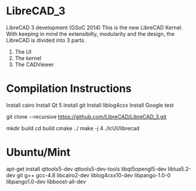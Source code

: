 LibreCAD_3
==========

LibreCAD 3 development (GSoC 2014)
This is the new LibreCAD Kernel. With keeping in mind the extensibilty, modularity and the design, the LibreCAD is divided into 3 parts.
1) The UI
2) The kernel
3) The CADViewer 


Compilation Instructions
==========

Install cairo
Install Qt 5
Install git
Install liblog4cxx
Install Google test
 
git clone --recursive https://github.com/LibreCAD/LibreCAD_3.git

mkdir build
cd build
cmake ../
make -j 4
./lcUI/librecad


Ubuntu/Mint
========

apt-get install qttools5-dev qttools5-dev-tools libqt5opengl5-dev liblua5.2-dev git g++ gcc-4.8 libcairo2-dev liblog4cxx10-dev libpango-1.0-0 libpango1.0-dev libboost-all-dev
